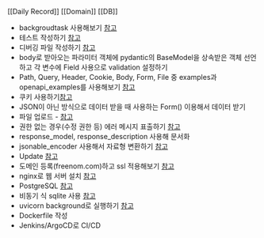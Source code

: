 [[Daily Record]]
[[Domain]]
[[DB]]

- backgroudtask 사용해보기 [참고](https://fastapi.tiangolo.com/ko/tutorial/background-tasks/)
- 테스트 작성하기 [참고](https://fastapi.tiangolo.com/ko/tutorial/testing/)
- 디버깅 파일 작성하기 [참고](https://fastapi.tiangolo.com/ko/tutorial/debugging/)
- body로 받아오는 파라미터 객체에 pydantic의 BaseModel을 상속받은 객체 선언하고 각 변수에 Field 사용으로 validation 설정하기
- Path, Query, Header, Cookie, Body, Form, File 중 examples과 openapi_examples를 사용해보기   [참고](https://fastapi.tiangolo.com/ko/tutorial/schema-extra-example/)
- 쿠키 사용하기[참고](https://fastapi.tiangolo.com/ko/tutorial/cookie-params/)
- JSON이 아닌 방식으로 데이터 받을 때 사용하는 Form() 이용해서 데이터 받기
- 파일 업로드 - [참고](https://fastapi.tiangolo.com/ko/tutorial/request-files/)
- 권한 없는 경우(수정 권한 등) 에러 메시지 표출하기 [참고](https://fastapi.tiangolo.com/ko/tutorial/handling-errors/)
- response_model, response_description 사용해 문서화
- jsonable_encoder 사용해서 자료형 변환하기 [참고](https://fastapi.tiangolo.com/ko/tutorial/encoder/)
- Update [참고](https://fastapi.tiangolo.com/ko/tutorial/body-updates/)
- 도메인 등록(freenom.com)하고 ssl 적용해보기 [참고](https://wikidocs.net/177320)
- nginx로 웹 서버 설치 [참고](https://wikidocs.net/177311)
- PostgreSQL [참고](https://wikidocs.net/177321)
- 비동기 식 sqlite 사용 [참고](https://wikidocs.net/177352)
- uvicorn background로 실행하기 [참고](https://wikidocs.net/177269)
- Dockerfile 작성
- Jenkins/ArgoCD로 CI/CD
